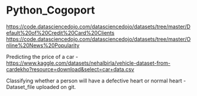 # Python_Cogoport
https://code.datasciencedojo.com/datasciencedojo/datasets/tree/master/Default%20of%20Credit%20Card%20Clients
https://code.datasciencedojo.com/datasciencedojo/datasets/tree/master/Online%20News%20Popularity


Predicting the price of a car - https://www.kaggle.com/datasets/nehalbirla/vehicle-dataset-from-cardekho?resource=download&select=car+data.csv


Classifying whether a person will have a defective heart or normal heart - Dataset_file uploaded on git.
